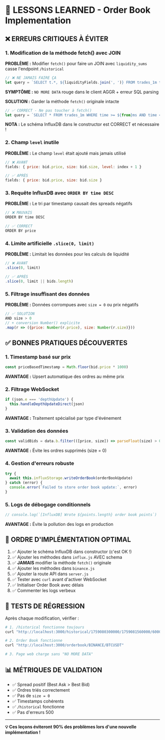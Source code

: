 # 🚨 LESSONS LEARNED - Order Book Implementation

## ❌ **ERREURS CRITIQUES À ÉVITER**

### 1. **Modification de la méthode fetch() avec JOIN**
**PROBLÈME :** Modifier `fetch()` pour faire un JOIN avec `liquidity_sums` casse l'endpoint `/historical`
```javascript
// ❌ NE JAMAIS FAIRE ÇA
let query = `SELECT t.*, ${liquidityFields.join(', ')} FROM trades_1m t LEFT JOIN liquidity_sums l`
```

**SYMPTÔME :** `NO MORE DATA` rouge dans le client AGGR + erreur SQL parsing

**SOLUTION :** Garder la méthode `fetch()` originale intacte
```javascript
// ✅ CORRECT - Ne pas toucher à fetch()
let query = `SELECT * FROM trades_1m WHERE time >= ${from}ms AND time < ${to}ms`
```

**NOTA :** Le schéma InfluxDB dans le constructor est CORRECT et nécessaire !

### 2. **Champ `level` inutile**
**PROBLÈME :** Le champ `level` était ajouté mais jamais utilisé
```javascript
// ❌ AVANT
fields: { price: bid.price, size: bid.size, level: index + 1 }

// ✅ APRÈS  
fields: { price: bid.price, size: bid.size }
```

### 3. **Requête InfluxDB avec `ORDER BY time DESC`**
**PROBLÈME :** Le tri par timestamp causait des spreads négatifs
```javascript
// ❌ MAUVAIS
ORDER BY time DESC

// ✅ CORRECT
ORDER BY price
```

### 4. **Limite artificielle `.slice(0, limit)`**
**PROBLÈME :** Limitait les données pour les calculs de liquidité
```javascript
// ❌ AVANT
.slice(0, limit)

// ✅ APRÈS
.slice(0, limit || bids.length)
```

### 5. **Filtrage insuffisant des données**
**PROBLÈME :** Données corrompues avec `size = 0` ou prix négatifs
```javascript
// ✅ SOLUTION
AND size > 0
// + conversion Number() explicite
.map(r => ({price: Number(r.price), size: Number(r.size)}))
```

## ✅ **BONNES PRATIQUES DÉCOUVERTES**

### 1. **Timestamp basé sur prix**
```javascript
const priceBasedTimestamp = Math.floor(bid.price * 1000)
```
**AVANTAGE :** Upsert automatique des ordres au même prix

### 2. **Filtrage WebSocket**
```javascript
if (json.e === 'depthUpdate') {
  this.handleDepthUpdateDirect(json)
}
```
**AVANTAGE :** Traitement spécialisé par type d'événement

### 3. **Validation des données**
```javascript
const validBids = data.b.filter(([price, size]) => parseFloat(size) > 0)
```
**AVANTAGE :** Évite les ordres supprimés (size = 0)

### 4. **Gestion d'erreurs robuste**
```javascript
try {
  await this.influxStorage.writeOrderBook(orderBookUpdate)
} catch (error) {
  console.error(`Failed to store order book update:`, error)
}
```

### 5. **Logs de débogage conditionnels**
```javascript
// console.log(`[InfluxDB] Wrote ${points.length} order book points`)
```
**AVANTAGE :** Évite la pollution des logs en production

## 🔧 **ORDRE D'IMPLÉMENTATION OPTIMAL**

1. ✅ Ajouter le schéma InfluxDB dans constructor (c'est OK !)
2. ✅ Ajouter les méthodes dans `influx.js` AVEC schema
3. ✅ **JAMAIS** modifier la méthode `fetch()` originale
4. ✅ Ajouter les méthodes dans `binance.js` 
5. ✅ Ajouter la route API dans `server.js`
6. ✅ Tester avec `curl` avant d'activer WebSocket
7. ✅ Initialiser Order Book avec délais
8. ✅ Commenter les logs verbeux

## 🧪 **TESTS DE RÉGRESSION**

Après chaque modification, vérifier :
```bash
# 1. /historical fonctionne toujours
curl "http://localhost:3000/historical/1759080300000/1759081560000/60000/BINANCE%3Abtcusdt"

# 2. Order Book fonctionne
curl "http://localhost:3000/orderbook/BINANCE/BTCUSDT"

# 3. Page web charge sans "NO MORE DATA"
```

## 📊 **MÉTRIQUES DE VALIDATION**

- ✅ Spread positif (Best Ask > Best Bid)
- ✅ Ordres triés correctement
- ✅ Pas de `size = 0`
- ✅ Timestamps cohérents
- ✅ `/historical` fonctionne
- ✅ Pas d'erreurs 500

---

**💡 Ces leçons éviteront 90% des problèmes lors d'une nouvelle implémentation !** 